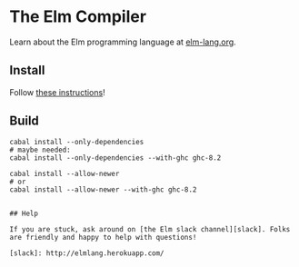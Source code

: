 # The Elm Compiler

Learn about the Elm programming language at [elm-lang.org](http://elm-lang.org/).


## Install

Follow [these instructions][installer]!

 [installer]: https://guide.elm-lang.org/install.html

## Build

```
cabal install --only-dependencies
# maybe needed:
cabal install --only-dependencies --with-ghc ghc-8.2

cabal install --allow-newer
# or
cabal install --allow-newer --with-ghc ghc-8.2


## Help

If you are stuck, ask around on [the Elm slack channel][slack]. Folks are friendly and happy to help with questions!

[slack]: http://elmlang.herokuapp.com/
